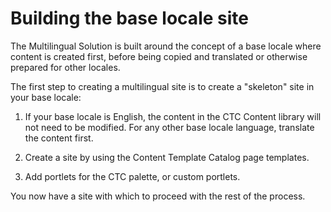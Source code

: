 # Building the base locale site

The Multilingual Solution is built around the concept of a base locale where content is created first, before being copied and translated or otherwise prepared for other locales.

The first step to creating a multilingual site is to create a "skeleton" site in your base locale:

1.  If your base locale is English, the content in the CTC Content library will not need to be modified. For any other base locale language, translate the content first.

2.  Create a site by using the Content Template Catalog page templates.

3.  Add portlets for the CTC palette, or custom portlets.


You now have a site with which to proceed with the rest of the process.


